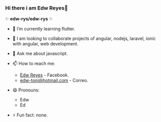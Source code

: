 ### Hi there i am Edw Reyes👋


✨ **edw-rys/edw-rys** ✨

- 🌱 I’m currently learning flutter.
- 👯 I am looking to collaborate projects of angular, nodejs, laravel, ionic with angular, web development.
- 💬 Ask me about javascript.
- 📫 How to reach me: 
  * [Edw Reyes](https://www.facebook.com/edw.rysv/) - Facebook.
  * edw-toni@hotmail.com - Correo.

- 😄 Pronouns: 
  * Edw
  * Ed

- ⚡ Fun fact: none.
